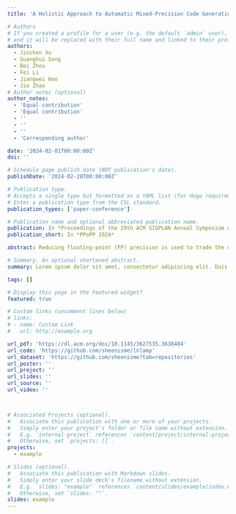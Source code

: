 ```yaml
---
title: 'A Holistic Approach to Automatic Mixed-Precision Code Generation and Tuning for Affine Programs'

# Authors
# If you created a profile for a user (e.g. the default `admin` user), write the username (folder name) here
# and it will be replaced with their full name and linked to their profile.
authors:
  - Jinchen Xu
  - Guanghui Song
  - Bei Zhou
  - Fei Li
  - Jiangwei Hao
  - Jie Zhao
# Author notes (optional)
author_notes:
  - 'Equal contribution'
  - 'Equal contribution'
  - ''
  - ''
  - ''
  - 'Corresponding author'

date: '2024-02-01T00:00:00Z'
doi: ''

# Schedule page publish date (NOT publication's date).
publishDate: '2024-02-20T00:00:00Z'

# Publication type.
# Accepts a single type but formatted as a YAML list (for Hugo requirements).
# Enter a publication type from the CSL standard.
publication_types: ['paper-conference']

# Publication name and optional abbreviated publication name.
publication: In *Proceedings of the 29th ACM SIGPLAN Annual Symposium on Principles and Practice of Parallel Programming*
publication_short: In *PPoPP 2024*

abstract: Reducing floating-point (FP) precision is used to trade the quality degradation of a numerical program's output for performance, but this optimization coincides with type casting, whose overhead is undisclosed until a mixed-precision code version is generated. This uncertainty enforces the decoupled implementation of mixed-precision code generation and autotuning in prior work. In this paper, we present a holistic approach called PrecTuner that consolidates the mixed-precision code generator and the autotuner by defining one parameter. This parameter is first initialized by some automatically sampled values and used to generate several code variants, with various loop transformations also taken into account. The generated code variants are next profiled to solve a performance model formulated using the aforementioned parameter, possibly under a pre-defined quality degradation budget. The best-performing value of the defined parameter is finally predicted without evaluating all code variants. Experimental results of the PolyBench benchmarks on CPU demonstrate that PrecTuner outperforms LuIs by 3.28× while achieving smaller errors, and we also validate its effectiveness in optimizing a real-life large-scale application. In addition, PrecTuner also obtains a mean speedup of 1.81× and 1.52×-1.73× over Pluto on single- and multi-core CPU, respectively, and 1.71× over PPCG on GPU.

# Summary. An optional shortened abstract.
summary: Lorem ipsum dolor sit amet, consectetur adipiscing elit. Duis posuere tellus ac convallis placerat. Proin tincidunt magna sed ex sollicitudin condimentum.

tags: []

# Display this page in the Featured widget?
featured: true

# Custom links (uncomment lines below)
# links:
# - name: Custom Link
#   url: http://example.org

url_pdf: 'https://dl.acm.org/doi/10.1145/3627535.3638484'
url_code: 'https://github.com/sheenisme/lnlamp'
url_dataset: 'https://github.com/sheenisme?tab=repositories'
url_poster: ''
url_project: ''
url_slides: ''
url_source: ''
url_video: ''



# Associated Projects (optional).
#   Associate this publication with one or more of your projects.
#   Simply enter your project's folder or file name without extension.
#   E.g. `internal-project` references `content/project/internal-project/index.md`.
#   Otherwise, set `projects: []`.
projects:
  - example

# Slides (optional).
#   Associate this publication with Markdown slides.
#   Simply enter your slide deck's filename without extension.
#   E.g. `slides: "example"` references `content/slides/example/index.md`.
#   Otherwise, set `slides: ""`.
slides: example
---
```


<!-- {{% callout note %}}
Click the _Cite_ button above to demo the feature to enable visitors to import publication metadata into their reference management software.
{{% /callout %}}

{{% callout note %}}
Create your slides in Markdown - click the _Slides_ button to check out the example.
{{% /callout %}}

Add the publication's **full text** or **supplementary notes** here. You can use rich formatting such as including [code, math, and images](https://docs.hugoblox.com/content/writing-markdown-latex/). -->
